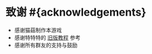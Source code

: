 # 致谢 #{acknowledgements}

- 感谢猫菇制作本游戏
- 感谢特特特的 [旧版教程](https://github.com/Dilant/B2METutorial) 参考
- 感谢所有群友的支持与鼓励
